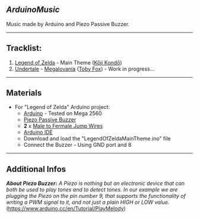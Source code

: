 ***ArduinoMusic***
------------

Music made by Arduino and Piezo Passive Buzzer.

----------

**Tracklist:**
--------------

 1. [Legend of Zelda](https://en.wikipedia.org/wiki/The_Legend_of_Zelda_(video_game)) - Main Theme ([Kōji Kondō](https://en.wikipedia.org/wiki/Koji_Kondo))
 2. [Undertale](https://en.wikipedia.org/wiki/Undertale) - [Megalovania](http://undertale.wikia.com/wiki/MEGALOVANIA) ([Toby Fox](https://en.wikipedia.org/wiki/Toby_Fox)) - Work in progress...

----------

**Materials**
-------------

 - For "Legend of Zelda" Arduino project:
	 - [Arduino](https://en.wikipedia.org/wiki/Arduino) - Tested on Mega 2560
	 - [Piezo Passive Buzzer](https://en.wikipedia.org/wiki/Buzzer#Piezoelectric_2)
	 - **2** x [Male to Fermale Jump Wires](https://en.wikipedia.org/wiki/Jump_wire)
	 - [Arduino IDE](https://www.arduino.cc/en/Main/Software)
	 - Download and load the "LegendOfZeldaMainTheme.ino" file
	 - Connect the Buzzer - Using GND port and 8


----------


**Additional Infos**
--------------------

***About Piezo Buzzer:*** 
*A Piezo is nothing but an electronic device that can both be used to play tones and to detect tones. In our example we are plugging the Piezo on the pin number 9, that supports the functionality of writing a PWM signal to it, and not just a plain HIGH or LOW value.*  (https://www.arduino.cc/en/Tutorial/PlayMelody)
